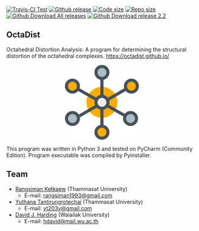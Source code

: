[![Travis-CI Test](https://img.shields.io/travis/OctaDist/OctaDist/master.svg
)](https://travis-ci.org/OctaDist/OctaDist)
[![Github release](https://img.shields.io/github/release/rangsimanketkaew/octadist.svg
)](https://github.com/rangsimanketkaew/OctaDist/releases)
[![Code size](https://img.shields.io/github/languages/code-size/rangsimanketkaew/OctaDist.svg)](https://github.com/rangsimanketkaew/OctaDist)
[![Repo size](https://img.shields.io/github/repo-size/rangsimanketkaew/OctaDist.svg)](https://github.com/rangsimanketkaew/OctaDist)
[![Github Download All releases](https://img.shields.io/github/downloads/rangsimanketkaew/octadist/total.svg)](https://github.com/rangsimanketkaew/OctaDist/releases)
[![Github Download release 2.2](https://img.shields.io/github/downloads/rangsimanketkaew/OctaDist/v.2.2/total.svg
)](https://github.com/rangsimanketkaew/OctaDist/releases/tag/v.2.2)

## OctaDist
Octahedral Distortion Analysis: A program for determining the structural distortion of the octahedral complexes. https://octadist.github.io/

<p align="center">
   <img alt="molecule" src="images/molecule.png" align=middle width="200pt" />
<p/>

This program was written in Python 3 and tested on PyCharm (Community Edition). Program executable was compiled by Pyinstaller.

## Team
* [Rangsiman Ketkaew](https://sites.google.com/site/rangsiman1993) (Thammasat University) <br/>
  * E-mail: rangsiman1993@gmail.com <br/>
* [Yuthana Tantirungrotechai](https://sites.google.com/site/compchem403/people/faculty/yuthana) (Thammasat University)
  * E-mail: yt203y@gmail.com
* [David J. Harding](https://www.funtechwu.com/david-j-harding) (Walailak University)
  * E-mail: hdavid@mail.wu.ac.th
